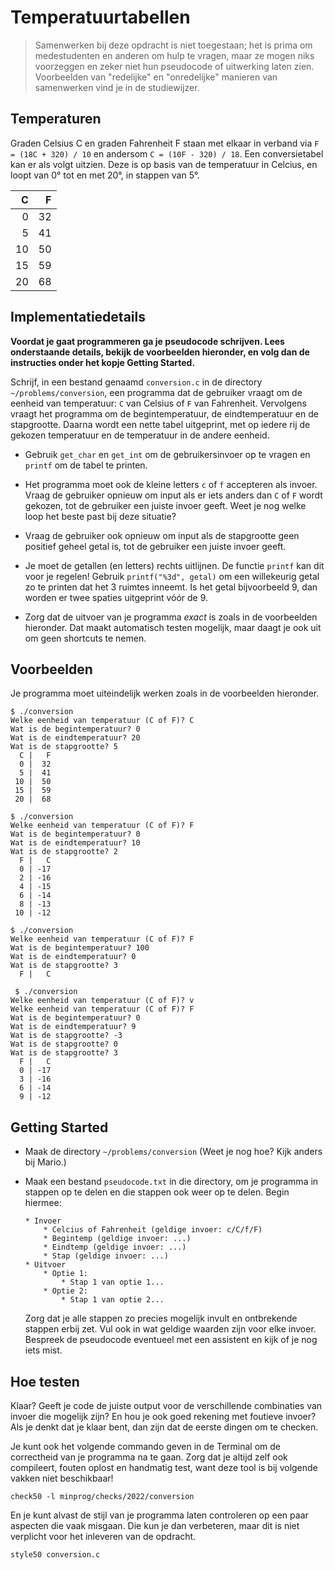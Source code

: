 # Temperatuurtabellen

> Samenwerken bij deze opdracht is niet toegestaan; het is prima om medestudenten en anderen om hulp te vragen, maar ze mogen niks voorzeggen en zeker niet hun pseudocode of uitwerking laten zien. Voorbeelden van "redelijke" en "onredelijke" manieren van samenwerken vind je in de studiewijzer.

## Temperaturen

Graden Celsius C en graden Fahrenheit F staan met elkaar in verband via `F = (18C + 320) / 10` en andersom `C = (10F - 320) / 18`. Een conversietabel kan er als volgt uitzien. Deze is op basis van de temperatuur in Celcius, en loopt van 0° tot en met 20°, in stappen van 5°.

|   C |   F |
| --: | --: |
|   0 |  32 |
|   5 |  41 |
|  10 |  50 |
|  15 |  59 |
|  20 |  68 |

## Implementatiedetails

**Voordat je gaat programmeren ga je pseudocode schrijven. Lees onderstaande details, bekijk de voorbeelden hieronder, en volg dan de instructies onder het kopje Getting Started.**

Schrijf, in een bestand genaamd `conversion.c` in de directory `~/problems/conversion`, een programma dat de gebruiker vraagt om de eenheid van temperatuur: `C` van Celsius of `F` van Fahrenheit. Vervolgens vraagt het programma om de begintemperatuur, de eindtemperatuur en de stapgrootte. Daarna wordt een nette tabel uitgeprint, met op iedere rij de gekozen temperatuur en de temperatuur in de andere eenheid.

- Gebruik `get_char` en `get_int` om de gebruikersinvoer op te vragen en `printf` om de tabel te printen.

- Het programma moet ook de kleine letters `c` of `f` accepteren als invoer. Vraag de gebruiker opnieuw om input als er iets anders dan `C` of `F` wordt gekozen, tot de gebruiker een juiste invoer geeft. Weet je nog welke loop het beste past bij deze situatie?

- Vraag de gebruiker ook opnieuw om input als de stapgrootte geen positief geheel getal is, tot de gebruiker een juiste invoer geeft.

- Je moet de getallen (en letters) rechts uitlijnen. De functie `printf` kan dit voor je regelen! Gebruik `printf("%3d", getal)` om een willekeurig getal zo te printen dat het 3 ruimtes inneemt. Is het getal bijvoorbeeld 9, dan worden er twee spaties uitgeprint vóór de 9.

- Zorg dat de uitvoer van je programma _exact_ is zoals in de voorbeelden hieronder. Dat maakt automatisch testen mogelijk, maar daagt je ook uit om geen shortcuts te nemen.

## Voorbeelden

Je programma moet uiteindelijk werken zoals in de voorbeelden hieronder.

    $ ./conversion
    Welke eenheid van temperatuur (C of F)? C
    Wat is de begintemperatuur? 0
    Wat is de eindtemperatuur? 20
    Wat is de stapgrootte? 5
      C |   F
      0 |  32
      5 |  41
     10 |  50
     15 |  59
     20 |  68

    $ ./conversion
    Welke eenheid van temperatuur (C of F)? F
    Wat is de begintemperatuur? 0
    Wat is de eindtemperatuur? 10
    Wat is de stapgrootte? 2
      F |   C
      0 | -17
      2 | -16
      4 | -15
      6 | -14
      8 | -13
     10 | -12

    $ ./conversion
    Welke eenheid van temperatuur (C of F)? F
    Wat is de begintemperatuur? 100
    Wat is de eindtemperatuur? 0
    Wat is de stapgrootte? 3
      F |   C

     $ ./conversion
    Welke eenheid van temperatuur (C of F)? v
    Welke eenheid van temperatuur (C of F)? F
    Wat is de begintemperatuur? 0
    Wat is de eindtemperatuur? 9
    Wat is de stapgrootte? -3
    Wat is de stapgrootte? 0
    Wat is de stapgrootte? 3
      F |   C
      0 | -17
      3 | -16
      6 | -14
      9 | -12

## Getting Started

- Maak de directory `~/problems/conversion` (Weet je nog hoe? Kijk anders bij Mario.)

- Maak een bestand `pseudocode.txt` in die directory, om je programma in stappen op te delen en die stappen ook weer op te delen. Begin hiermee:

      * Invoer
          * Celcius of Fahrenheit (geldige invoer: c/C/f/F)
          * Begintemp (geldige invoer: ...)
          * Eindtemp (geldige invoer: ...)
          * Stap (geldige invoer: ...)
      * Uitvoer
          * Optie 1:
              * Stap 1 van optie 1...
          * Optie 2:
              * Stap 1 van optie 2...

  Zorg dat je alle stappen zo precies mogelijk invult en ontbrekende stappen erbij zet. Vul ook in wat geldige waarden zijn voor elke invoer. Bespreek de pseudocode eventueel met een assistent en kijk of je nog iets mist.

## Hoe testen

Klaar? Geeft je code de juiste output voor de verschillende combinaties van invoer die mogelijk zijn? En hou je ook goed rekening met foutieve invoer? Als je denkt dat je klaar bent, dan zijn dat de eerste dingen om te checken.

Je kunt ook het volgende commando geven in de Terminal om de correctheid van je programma na te gaan. Zorg dat je altijd zelf ook compileert, fouten oplost en handmatig test, want deze tool is bij volgende vakken niet beschikbaar!

    check50 -l minprog/checks/2022/conversion

En je kunt alvast de stijl van je programma laten controleren op een paar aspecten die vaak misgaan. Die kun je dan verbeteren, maar dit is niet verplicht voor het inleveren van de opdracht.

    style50 conversion.c
